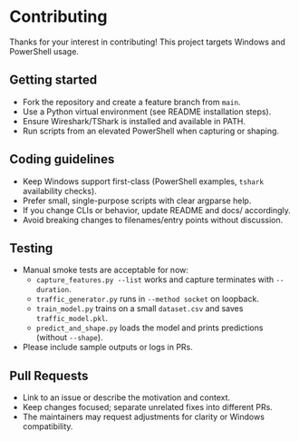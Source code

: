 # Contributing

Thanks for your interest in contributing! This project targets Windows and PowerShell usage.

## Getting started
- Fork the repository and create a feature branch from `main`.
- Use a Python virtual environment (see README installation steps).
- Ensure Wireshark/TShark is installed and available in PATH.
- Run scripts from an elevated PowerShell when capturing or shaping.

## Coding guidelines
- Keep Windows support first-class (PowerShell examples, `tshark` availability checks).
- Prefer small, single-purpose scripts with clear argparse help.
- If you change CLIs or behavior, update README and docs/ accordingly.
- Avoid breaking changes to filenames/entry points without discussion.

## Testing
- Manual smoke tests are acceptable for now:
  - `capture_features.py --list` works and capture terminates with `--duration`.
  - `traffic_generator.py` runs in `--method socket` on loopback.
  - `train_model.py` trains on a small `dataset.csv` and saves `traffic_model.pkl`.
  - `predict_and_shape.py` loads the model and prints predictions (without `--shape`).
- Please include sample outputs or logs in PRs.

## Pull Requests
- Link to an issue or describe the motivation and context.
- Keep changes focused; separate unrelated fixes into different PRs.
- The maintainers may request adjustments for clarity or Windows compatibility.
